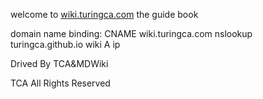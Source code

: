 welcome to [wiki.turingca.com](http://wiki.turingca.com) the guide book

domain name binding:
CNAME wiki.turingca.com 
nslookup turingca.github.io
wiki A ip

Drived By TCA&MDWiki 

TCA All Rights Reserved

